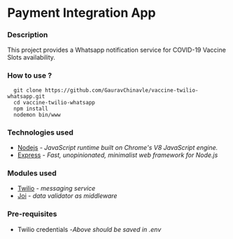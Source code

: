 # Payment Integration App

### Description
This project provides a Whatsapp notification service for COVID-19 Vaccine Slots availability.

### How to use ?
```
  git clone https://github.com/GauravChinavle/vaccine-twilio-whatsapp.git
  cd vaccine-twilio-whatsapp
  npm install
  nodemon bin/www
```

### Technologies used
- [Nodejs](https://nodejs.org/en/) - _JavaScript runtime built on Chrome's V8 JavaScript engine._
- [Express](https://expressjs.com/) - _Fast, unopinionated, minimalist web framework for Node.js_

### Modules used
- [Twilio](https://www.twilio.com/) -  _messaging service_
- [Joi](https://www.npmjs.com/package/joi) - _data validator as middleware_

### Pre-requisites
- Twilio credentials
    -_Above should be saved in .env_
